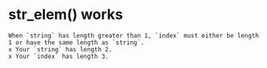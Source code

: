 # str_elem() works

    When `string` has length greater than 1, `index` must either be length 1 or have the same length as `string`.
    x Your `string` has length 2.
    x Your `index` has length 3.

